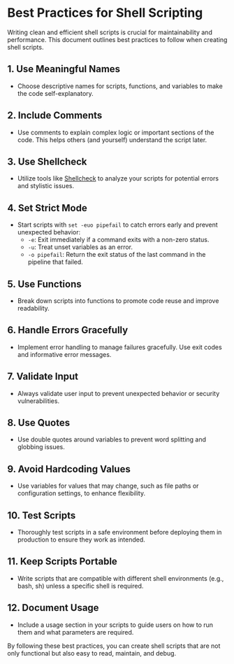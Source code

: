 # Best Practices for Shell Scripting

Writing clean and efficient shell scripts is crucial for maintainability and performance. This document outlines best practices to follow when creating shell scripts.

## 1. Use Meaningful Names
- Choose descriptive names for scripts, functions, and variables to make the code self-explanatory.

## 2. Include Comments
- Use comments to explain complex logic or important sections of the code. This helps others (and yourself) understand the script later.

## 3. Use Shellcheck
- Utilize tools like [Shellcheck](https://www.shellcheck.net/) to analyze your scripts for potential errors and stylistic issues.

## 4. Set Strict Mode
- Start scripts with `set -euo pipefail` to catch errors early and prevent unexpected behavior:
  - `-e`: Exit immediately if a command exits with a non-zero status.
  - `-u`: Treat unset variables as an error.
  - `-o pipefail`: Return the exit status of the last command in the pipeline that failed.

## 5. Use Functions
- Break down scripts into functions to promote code reuse and improve readability.

## 6. Handle Errors Gracefully
- Implement error handling to manage failures gracefully. Use exit codes and informative error messages.

## 7. Validate Input
- Always validate user input to prevent unexpected behavior or security vulnerabilities.

## 8. Use Quotes
- Use double quotes around variables to prevent word splitting and globbing issues.

## 9. Avoid Hardcoding Values
- Use variables for values that may change, such as file paths or configuration settings, to enhance flexibility.

## 10. Test Scripts
- Thoroughly test scripts in a safe environment before deploying them in production to ensure they work as intended.

## 11. Keep Scripts Portable
- Write scripts that are compatible with different shell environments (e.g., bash, sh) unless a specific shell is required.

## 12. Document Usage
- Include a usage section in your scripts to guide users on how to run them and what parameters are required.

By following these best practices, you can create shell scripts that are not only functional but also easy to read, maintain, and debug.